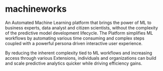 # machineworks
An Automated Machine Learning platform that brings the power of ML to business experts, data analyst and citizen scientists, without the complexity of the predictive model development lifecycle. The Platform simplifies ML workflows by automating various time consuming and complex steps coupled with a powerful persona driven interactive user experience.


By reducing the inherent complexity tied to ML workflows and increasing access through various Extensions, individuals and organizations can build and scale predictive analytics quicker while driving efficiency gains.

